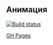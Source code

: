 Анимация
---
[![Build status](https://ci.appveyor.com/api/projects/status/tvu1m0j6j0q0atw6?svg=true)](https://ci.appveyor.com/project/errand/ahj-events)

[GH Pages](https://errand.github.io/ahj-events/) 
